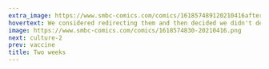```yaml
---
extra_image: https://www.smbc-comics.com/comics/161857489120210416after.png
hovertext: We considered redirecting them and then decided we didn't deserve to.
image: https://www.smbc-comics.com/comics/1618574830-20210416.png
next: culture-2
prev: vaccine
title: Two weeks
---
```

